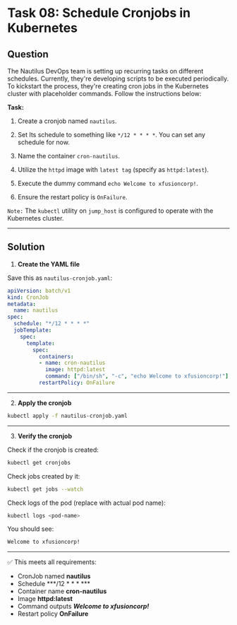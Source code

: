 # Task 08: Schedule Cronjobs in Kubernetes

## Question

The Nautilus DevOps team is setting up recurring tasks on different schedules. Currently, they're developing scripts to be executed periodically. To kickstart the process, they're creating cron jobs in the Kubernetes cluster with placeholder commands. Follow the instructions below:

**Task:**

1. Create a cronjob named `nautilus`.

2. Set Its schedule to something like `*/12 * * * *`. You can set any schedule for now.

3. Name the container `cron-nautilus`.

4. Utilize the `httpd` image with `latest tag` (specify as `httpd:latest`).

5. Execute the dummy command `echo Welcome to xfusioncorp!`.

6. Ensure the restart policy is `OnFailure`.

`Note:` The `kubectl` utility on `jump_host` is configured to operate with the Kubernetes cluster.

---

## Solution

1. **Create the YAML file**

Save this as `nautilus-cronjob.yaml`:

```yaml
apiVersion: batch/v1
kind: CronJob
metadata:
  name: nautilus
spec:
  schedule: "*/12 * * * *"
  jobTemplate:
    spec:
      template:
        spec:
          containers:
          - name: cron-nautilus
            image: httpd:latest
            command: ["/bin/sh", "-c", "echo Welcome to xfusioncorp!"]
          restartPolicy: OnFailure
```
---

2. **Apply the cronjob**

```bash
kubectl apply -f nautilus-cronjob.yaml
```
---

3. **Verify the cronjob**

Check if the cronjob is created:

```bash
kubectl get cronjobs
```
Check jobs created by it:

```bash
kubectl get jobs --watch
```

Check logs of the pod (replace with actual pod name):

```bash
kubectl logs <pod-name>
```
You should see:

```css
Welcome to xfusioncorp!
```
---

✅ This meets all requirements:

- CronJob named **nautilus**
- Schedule ***/12 * * * ***
- Container name **cron-nautilus**
- Image **httpd:latest**
- Command outputs ***Welcome to xfusioncorp!***
- Restart policy **OnFailure**